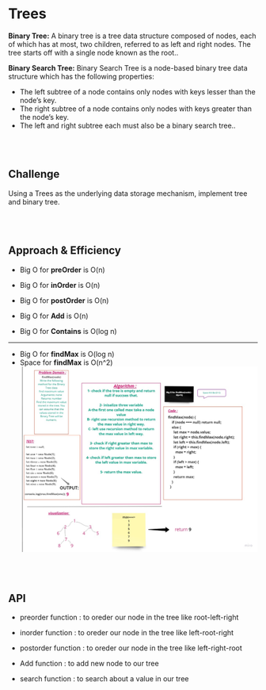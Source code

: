 # **Trees**
**Binary Tree:**
A binary tree is a tree data structure composed of nodes, each of which has at most, two children, referred to as left and right nodes. The tree starts off with a single node known as the root..

**Binary Search Tree:**
Binary Search Tree is a node-based binary tree data structure which has the following properties:
- The left subtree of a node contains only nodes with keys lesser than the node’s key.
- The right subtree of a node contains only nodes with keys greater than the node’s key.
- The left and right subtree each must also be a binary search tree..

</br></br>

## **Challenge**

Using a Trees as the underlying data storage mechanism, implement tree and binary tree.

</br></br>

## **Approach & Efficiency**

- Big O for **preOrder** is O(n)

- Big O for **inOrder** is O(n)

- Big O for **postOrder** is O(n)

- Big O for **Add** is O(n)

- Big O for **Contains** is  O(log n)

---

- Big O for **findMax** is  O(log n)
- Space for **findMax** is O(n^2)
![](./img/findMax.jpg)

</br></br>

## **API**
- preorder function : to oreder our node in the tree like root-left-right

- inorder function : to oreder our node in the tree like left-root-right

- postorder function :  to oreder our node in the tree like left-right-root

- Add function : to add new node to our tree

- search function : to search about a value in our tree 

